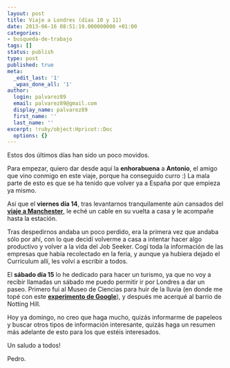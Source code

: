 ```yaml
---
layout: post
title: Viaje a Londres (días 10 y 11)
date: 2013-06-16 08:51:19.000000000 +01:00
categories:
- busqueda-de-trabajo
tags: []
status: publish
type: post
published: true
meta:
  _edit_last: '1'
  _wpas_done_all: '1'
author:
  login: palvarez89
  email: palvarez89@gmail.com
  display_name: palvarez89
  first_name: ''
  last_name: ''
excerpt: !ruby/object:Hpricot::Doc
  options: {}
---
```

Estos dos últimos días han sido un poco movidos.

Para empezar, quiero dar desde aquí la **enhorabuena** a **Antonio**, el amigo
que vino conmigo en este viaje, porque ha conseguido curro :) La mala
parte de esto es que se ha tenido que volver ya a España por que empieza ya
mismo.

Así que el **viernes día 14**, tras levantarnos tranquilamente aún cansados del
**[viaje a Manchester][1]**, le eché un cable en su vuelta a casa y le acompañe
hasta la estación.

Tras despedirnos andaba un poco perdido, era la primera vez que andaba sólo por
ahí, con lo que decidí volverme a casa a intentar hacer algo productivo y
volver a la vida del Job Seeker. Cogí toda la información de las empresas que
había recolectado en la feria, y aunque ya hubiera dejado el Currículum allí,
les volví a escribir a todos.

El **sábado día 15** lo he dedicado para hacer un turismo, ya que no voy a
recibir llamadas un sábado me puedo permitir ir por Londres a dar un paseo.
Primero fui al Museo de Ciencias para huir de la lluvia (en donde me topé con
este **[experimento de Google][2]**), y después me acerqué al barrio de Notting
Hill.

Hoy ya domingo, no creo que haga mucho, quizás informarme de papeleos y buscar
otros tipos de información interesante, quizás haga un resumen más adelante de
esto para los que estéis interesados.

Un saludo a todos!

Pedro.

 [1]: http://www.pedroalvarez.hol.es/busqueda-de-trabajo/2013/06/viaje-a-manchester-dias-8-y-9/ "Viaje a Manchester (días 8 y 9)"
 [2]: http://www.chromeweblab.com/es

